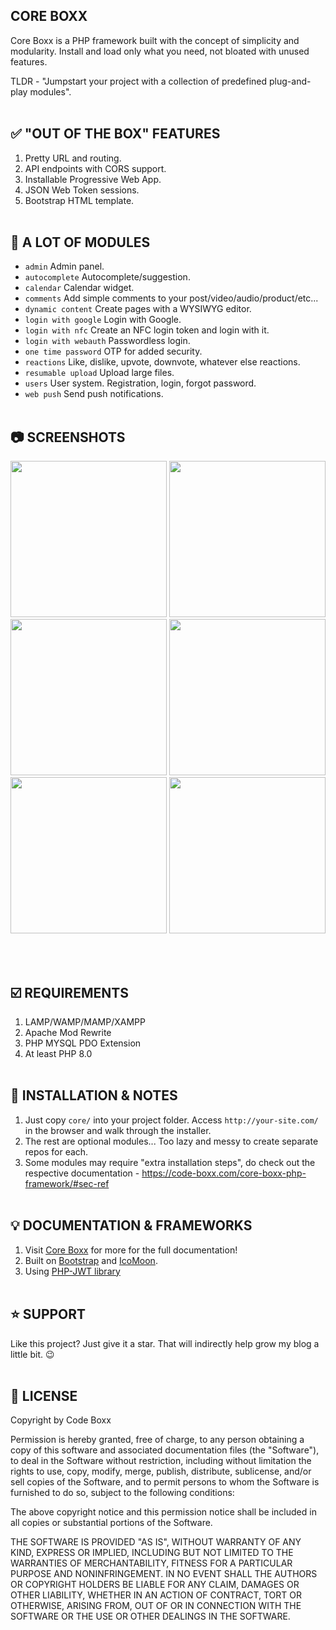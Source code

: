 ## CORE BOXX
Core Boxx is a PHP framework built with the concept of simplicity and modularity. Install and load only what you need, not bloated with unused features.

TLDR - "Jumpstart your project with a collection of predefined plug-and-play modules".
<br><br>

## :white_check_mark: "OUT OF THE BOX" FEATURES
1) Pretty URL and routing.
2) API endpoints with CORS support.
3) Installable Progressive Web App.
4) JSON Web Token sessions.
5) Bootstrap HTML template.
<br><br>

## :electric_plug: A LOT OF MODULES
* `admin` Admin panel.
* `autocomplete` Autocomplete/suggestion.
* `calendar` Calendar widget.
* `comments` Add simple comments to your post/video/audio/product/etc...
* `dynamic content` Create pages with a WYSIWYG editor.
* `login with google` Login with Google.
* `login with nfc` Create an NFC login token and login with it.
* `login with webauth` Passwordless login.
* `one time password` OTP for added security.
* `reactions` Like, dislike, upvote, downvote, whatever else reactions.
* `resumable upload` Upload large files.
* `users` User system. Registration, login, forgot password.
* `web push` Send push notifications.
<br><br>

## :camera: SCREENSHOTS
<p float="left">
  <img width="250" src="https://github.com/code-boxx/Core-Boxx/blob/main/core/assets/core-boxx-1.png">
  <img width="250" src="https://github.com/code-boxx/Core-Boxx/blob/main/core/assets/core-boxx-2.png">
  <img width="250" src="https://github.com/code-boxx/Core-Boxx/blob/main/core/assets/core-boxx-3.png">
  <img width="250" src="https://github.com/code-boxx/Core-Boxx/blob/main/core/assets/core-boxx-4.png">
  <img width="250" src="https://github.com/code-boxx/Core-Boxx/blob/main/core/assets/core-boxx-5.png">
  <img width="250" src="https://github.com/code-boxx/Core-Boxx/blob/main/core/assets/core-boxx-6.png">
</p>
<br><br>

## :ballot_box_with_check: REQUIREMENTS
1) LAMP/WAMP/MAMP/XAMPP
2) Apache Mod Rewrite
3) PHP MYSQL PDO Extension
4) At least PHP 8.0
<br><br>

## :floppy_disk: INSTALLATION & NOTES
1) Just copy `core/` into your project folder. Access `http://your-site.com/` in the browser and walk through the installer.
2) The rest are optional modules... Too lazy and messy to create separate repos for each.
3) Some modules may require "extra installation steps", do check out the respective documentation - https://code-boxx.com/core-boxx-php-framework/#sec-ref
<br><br>

## :bulb: DOCUMENTATION & FRAMEWORKS
1) Visit [Core Boxx](https://code-boxx.com/core-boxx-php-framework/) for more for the full documentation!
2) Built on [Bootstrap](https://getbootstrap.com/) and [IcoMoon](https://icomoon.io/).
3) Using [PHP-JWT library](https://github.com/firebase/php-jwt)
<br><br>

## :star: SUPPORT
Like this project? Just give it a star. That will indirectly help grow my blog a little bit. :wink:
<br><br>

## :newspaper: LICENSE
Copyright by Code Boxx

Permission is hereby granted, free of charge, to any person obtaining a copy
of this software and associated documentation files (the "Software"), to deal
in the Software without restriction, including without limitation the rights
to use, copy, modify, merge, publish, distribute, sublicense, and/or sell
copies of the Software, and to permit persons to whom the Software is
furnished to do so, subject to the following conditions:

The above copyright notice and this permission notice shall be included in all
copies or substantial portions of the Software.

THE SOFTWARE IS PROVIDED "AS IS", WITHOUT WARRANTY OF ANY KIND, EXPRESS OR
IMPLIED, INCLUDING BUT NOT LIMITED TO THE WARRANTIES OF MERCHANTABILITY,
FITNESS FOR A PARTICULAR PURPOSE AND NONINFRINGEMENT. IN NO EVENT SHALL THE
AUTHORS OR COPYRIGHT HOLDERS BE LIABLE FOR ANY CLAIM, DAMAGES OR OTHER
LIABILITY, WHETHER IN AN ACTION OF CONTRACT, TORT OR OTHERWISE, ARISING FROM,
OUT OF OR IN CONNECTION WITH THE SOFTWARE OR THE USE OR OTHER DEALINGS IN THE
SOFTWARE.